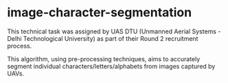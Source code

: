 # image-character-segmentation
This technical task was assigned by UAS DTU (Unmanned Aerial Systems - Delhi Technological University) as part of their Round 2 recruitment process.

This algorithm, using pre-processing techniques, aims to accurately segment individual characters/letters/alphabets from images captured by UAVs.
